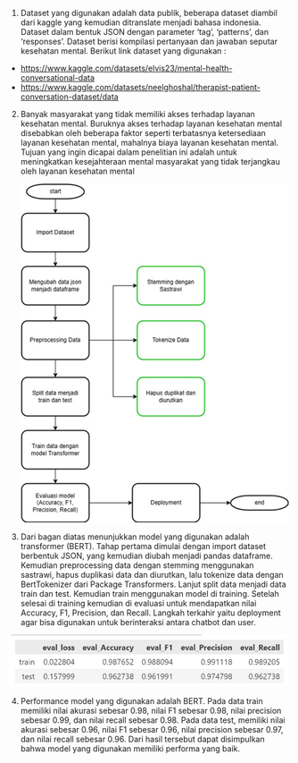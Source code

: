 1. Dataset yang digunakan adalah data publik, beberapa dataset diambil dari kaggle yang kemudian ditranslate menjadi bahasa indonesia. Dataset dalam bentuk JSON dengan parameter ‘tag’, ‘patterns’, dan ‘responses’. Dataset berisi kompilasi pertanyaan dan jawaban seputar kesehatan mental. Berikut link dataset yang digunakan :

- https://www.kaggle.com/datasets/elvis23/mental-health-conversational-data
- https://www.kaggle.com/datasets/neelghoshal/therapist-patient-conversation-dataset/data

2.  Banyak masyarakat yang tidak memiliki akses terhadap layanan kesehatan mental. Buruknya akses terhadap layanan kesehatan mental disebabkan oleh beberapa faktor seperti terbatasnya ketersediaan layanan kesehatan mental, mahalnya biaya layanan kesehatan mental. Tujuan yang ingin dicapai dalam penelitian ini adalah untuk meningkatkan kesejahteraan mental masyarakat yang tidak terjangkau oleh layanan kesehatan mental

    ![alt text](static/img/alur.png "Title")

3.  Dari bagan diatas menunjukkan model yang digunakan adalah transformer (BERT). Tahap pertama dimulai dengan import dataset berbentuk JSON, yang kemudian diubah menjadi pandas dataframe. Kemudian preprocessing data dengan stemming menggunakan sastrawi, hapus duplikasi data dan diurutkan, lalu tokenize data dengan BertTokenizer dari Package Transformers. Lanjut split data menjadi data train dan test. Kemudian train menggunakan model di training. Setelah selesai di training kemudian di evaluasi untuk mendapatkan nilai Accuracy, F1, Precision, dan Recall. Langkah terkahir yaitu deployment agar bisa digunakan untuk berinteraksi antara chatbot dan user.

![alt text](static/img/result.png "Title")

4. Performance model yang digunakan adalah BERT. Pada data train memiliki nilai akurasi sebesar 0.98, nilai F1 sebesar 0.98, nilai precision sebesar 0.99, dan nilai recall sebesar 0.98.
   Pada data test, memiliki nilai akurasi sebesar 0.96, nilai F1 sebesar 0.96, nilai precision sebesar 0.97, dan nilai recall sebesar 0.96. Dari hasil tersebut dapat disimpulkan bahwa model yang digunakan memiliki performa yang baik.
